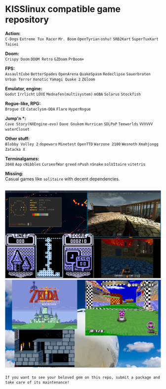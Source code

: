 # KISSlinux compatible game repository

**Action:**  
`C-Dogs` `Extreme Tux Racer` `Mr. Boom` `OpenTyrian` `oshu!` `SRB2Kart` `SuperTuxKart` `Taisei`  

**Doom:**  
`Crispy Doom` `DOOM Retro` `GZDoom` `PrBoom+`  
  
**FPS:**  
`AssaultCube` `BetterSpades` `OpenArena` `QuakeSpasm` `Redeclipse` `Sauerbraten` `Urban Terror` `Xonotic` `Yamagi Quake 2` `ZGloom`  
  
**Emulator, engine:**  
`Godot` `Irrlicht` `LÖVE` `Mednafen(multisystem)` `mGBA` `Solarus` `Stockfish`  

**Rogue-like, RPG:**  
`Brogue CE` `Cataclysm-DDA` `Flare` `HyperRogue`   

**Jump'n \*:**  
`Cave Story(NXEngine-evo)` `Dave Gnukem` `Hurrican` `SDLPoP` `Teeworlds` `VVVVVV` `waterCloset`  
  
**Other stuff:**  
`Blobby Volley 2` `dopewars` `Minetest` `OpenTTD` `Warzone 2100` `Wesnoth` `Xmahjongg` `Zatacka X`

**Terminalgames:**  
`2048` `Aop` `cNibbles` `CurseofWar` `greed` `nPush` `nSnake` `solVItaire` `vitetris`  
  
**Missing:**  
Casual games like `solitaire` with decent dependencies.

![screen](screenshots/busy.jpeg)
![screen](screenshots/busy2.png)
---
```
If you want to see your beloved gem on this repo, submit a package and take care of its maintenance!
``` 
